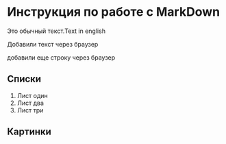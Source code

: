 # Инструкция по работе с MarkDown

Это обычный текст.Text in english

Добавили текст через браузер

добавили еще строку через браузер

## Списки
1. Лист один
2. Лист два
3. Лист три

## Картинки